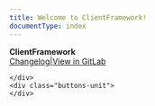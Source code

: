 ```yaml
---
title: Welcome to ClientFramework!
documentType: index
---
```


<style type="text/css">
footer{
  position: relative;
}
</style>

<div class="hero">
  <div class="wrap">
    <div class="text">
      <strong>ClientFramework</strong>
    </div>
    <div class="buttons-unit-small">
      <a class="version-link" href="articles/Changelog.md">Changelog</a><span>|</span><a class="bitbucket-link" href="https://github.com/PHOENIXCONTACT/MORYX-ClientFramework
      ">View in GitLab</a>
    </div>
    <div class="minitext">
    
    </div>
    <div class="buttons-unit">
    </div>
  </div>
</div>
